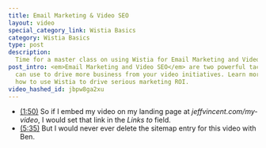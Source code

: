 ```yaml
---
title: Email Marketing & Video SEO
layout: video
special_category_link: Wistia Basics
category: Wistia Basics
type: post
description: 
  Time for a master class on using Wistia for Email Marketing and Video SEO!
post_intro: <em>Email Marketing and Video SEO</em> are two powerful tactics you
  can use to drive more business from your video initiatives. Learn more about
  how to use Wistia to drive serious marketing ROI.
video_hashed_id: jbpw8ga2xu
---
```


* <a href="#" class="chapter_link" onclick="wistiaEmbed.time(110).play(); return false;"><i class="icon-play"></i>(1:50)</a> So if I embed my video on my landing page at 
  *jeffvincent.com/my-video*, I would set that link in the *Links to* field.
* <a href="#" class="chapter_link" onclick="wistiaEmbed.time(335).play(); return false;"><i class="icon-play"></i>(5:35)</a> But I would never ever delete the sitemap entry 
  for this video with Ben.
